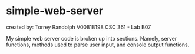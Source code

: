 # simple-web-server
created by: Torrey Randolph
            V00818198
            CSC 361 - Lab B07
            
My simple web server code is broken up into sections. Namely, server functions, methods used to parse user input, and console output functions.